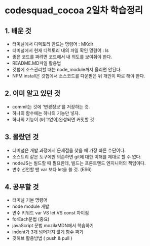 # codesquad_cocoa 2일차 학습정리



## 1. 배운 것
* 터미널에서 디렉토리 만드는 명령어 : MKdir
* 터미널에서 현재 디렉토리 내의 파일 확인 명령어 : ls
* 좋은 코드를 짜려면 코드에서 내 의도를 보여줘야 한다.
* README.MD파일 활용법
* 깃헙에 소스관리할 때는 node_module까지 올리면 안된다. 
* NPM install은 깃헙에서 소스코드를 다운받은 뒤 개인이 따로 해야 한다.

## 2. 이미 알고 있던 것
* commit는 깃에 '변경정보'를 저장하는 것.
* 하나의 함수에는 하나의 기능만 넣자.
* 하나의 기능이 (버그없이)완성되면 커밋할 것

## 3. 몰랐던 것
* 터미널은 개발 과정에서 문제점을 찾을 때 가장 빠른 수단이다.
* 소스트리 같은 도구에만 의존하면 git에 대한 이해를 제대로 할 수 없다.
* nodeJS는 빌드할 때 필요한데, 빌드는 프론트엔드 엔지니어의 책임이다.
* 변수 선언할 땐 var 보다 let을 쓸 것. (ES6)

## 4. 공부할 것
* 터미널 기본 명령어
* node module 개발
* 변수 키워드 var VS let VS const 차이점
* forEach문법 (중요)
* javaScript 문법 mozilaMDN에서 학습하기
* indent가 3개 넘어가지 않게 함수 짜기
* 깃허브 활용방법 ( push & pull )
